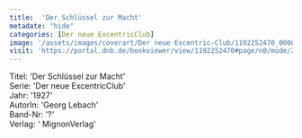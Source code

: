 ```yaml
---
title:  'Der Schlüssel zur Macht'
metadate: "hide"
categories: [Der neue ExcentricClub]
image: '/assets/images/coverart/Der neue Excentric-Club/1192252470_00000010.jpg'
visit: 'https://portal.dnb.de/bookviewer/view/1192252470#page/n0/mode/2up'
---
```

Titel: 'Der Schlüssel zur Macht' <br>
Serie: 'Der neue ExcentricClub' <br>
Jahr: '1927' <br>
AutorIn: 'Georg Lebach' <br>
Band-Nr: '?' <br>
Verlag: ' MignonVerlag'